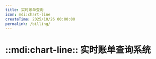 ```yaml
---
title: 实时账单查询
icon: mdi:chart-line
createTime: 2025/10/26 00:00:00
permalink: /billing/
---
```


# ::mdi:chart-line:: 实时账单查询系统

<BillingDashboard />
